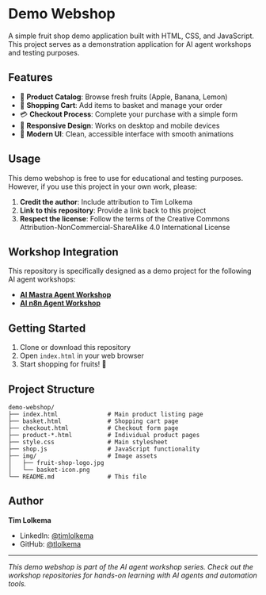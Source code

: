 # Demo Webshop

A simple fruit shop demo application built with HTML, CSS, and JavaScript. This project serves as a demonstration application for AI agent workshops and testing purposes.

## Features

- 🍏 **Product Catalog**: Browse fresh fruits (Apple, Banana, Lemon)
- 🛒 **Shopping Cart**: Add items to basket and manage your order
- 💳 **Checkout Process**: Complete your purchase with a simple form
- 📱 **Responsive Design**: Works on desktop and mobile devices
- 🎨 **Modern UI**: Clean, accessible interface with smooth animations

## Usage

This demo webshop is free to use for educational and testing purposes. However, if you use this project in your own work, please:

1. **Credit the author**: Include attribution to Tim Lolkema
2. **Link to this repository**: Provide a link back to this project
3. **Respect the license**: Follow the terms of the Creative Commons Attribution-NonCommercial-ShareAlike 4.0 International License

## Workshop Integration

This repository is specifically designed as a demo project for the following AI agent workshops:

- **[AI Mastra Agent Workshop](https://github.com/tlolkema/ai-mastra-agent-workshop)**
- **[AI n8n Agent Workshop](https://github.com/tlolkema/ai-n8n-agent-workshop)**

## Getting Started

1. Clone or download this repository
2. Open `index.html` in your web browser
3. Start shopping for fruits! 🍎

## Project Structure

```
demo-webshop/
├── index.html              # Main product listing page
├── basket.html             # Shopping cart page
├── checkout.html           # Checkout form page
├── product-*.html          # Individual product pages
├── style.css               # Main stylesheet
├── shop.js                 # JavaScript functionality
├── img/                    # Image assets
│   ├── fruit-shop-logo.jpg
│   └── basket-icon.png
└── README.md               # This file
```

## Author

**Tim Lolkema**

- LinkedIn: [@timlolkema](https://www.linkedin.com/in/timlolkema/)
- GitHub: [@tlolkema](https://github.com/tlolkema)

---

_This demo webshop is part of the AI agent workshop series. Check out the workshop repositories for hands-on learning with AI agents and automation tools._
